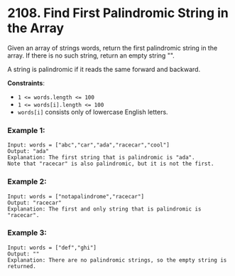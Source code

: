 # 2108. Find First Palindromic String in the Array

Given an array of strings words, return the first palindromic string in the array. If there is no such string, return an empty string "".

A string is palindromic if it reads the same forward and backward.

**Constraints**:
- `1 <= words.length <= 100`
- `1 <= words[i].length <= 100`
- `words[i]` consists only of lowercase English letters.

### Example 1:
```
Input: words = ["abc","car","ada","racecar","cool"]
Output: "ada"
Explanation: The first string that is palindromic is "ada".
Note that "racecar" is also palindromic, but it is not the first.
```

### Example 2:
```
Input: words = ["notapalindrome","racecar"]
Output: "racecar"
Explanation: The first and only string that is palindromic is "racecar".
```

### Example 3:
```
Input: words = ["def","ghi"]
Output: ""
Explanation: There are no palindromic strings, so the empty string is returned.
```
